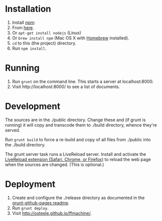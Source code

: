 # Installation

1. Install [npm][npm]:
  1. From [here][npm download].
  2. Or `apt-get install nodejs` (Linux)
  3. Or `brew install npm` (Mac OS X with [Homebrew][homebrew] installed).
2. `cd` to this (the project) directory.
3. Run `npm install`.

# Running

1. Run `grunt` on the command line. This starts a server at localhost:8000.
2. Visit http://localhost:8000/ to see a list of documents.

# Development

The sources are in the ./public directory. Change these and (if grunt is running) it will copy and transcode them
to ./build directory, whence they're served.

Run `grunt build` to force a re-build and copy of all files from ./public into the ./build directory.

The grunt server task runs a LiveReload server.
Install and activate the [LiveReload extension (Safari, Chrome, or Firefox)][LiveReload extensions] to reload the web page when the sources are changed.
(This is optional.)

# Deployment

1. Create and configure the ./release directory as documented in the [grunt-github-pages readme][grunt-github-pages].
2. Run `grunt deploy`.
3. Visit http://osteele.github.io/ffmachine/.

[npm]: https://npmjs.org/
[npm download]: http://nodejs.org/download/
[homebrew]: http://brew.sh/
[LiveReload]: http://livereload.com/
[LiveReload extensions]: http://feedback.livereload.com/knowledgebase/articles/86242-how-do-i-install-and-use-the-browser-extensions-
[grunt-github-pages]: https://github.com/thanpolas/grunt-github-pages

